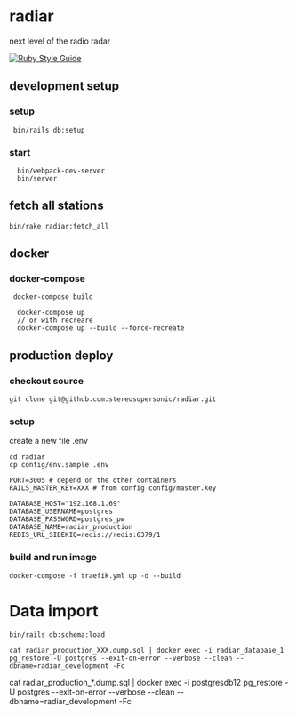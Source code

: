 
# radiar
next level of the radio radar

[![Ruby Style Guide](https://img.shields.io/badge/code_style-standard-brightgreen.svg)](https://github.com/testdouble/standard)

## development setup

### setup

```
 bin/rails db:setup
```

### start

```
  bin/webpack-dev-server
  bin/server

```

## fetch all stations

```
bin/rake radiar:fetch_all
```

## docker

### docker-compose

```
 docker-compose build
```

```
  docker-compose up
  // or with recreare
  docker-compose up --build --force-recreate
```

## production deploy

### checkout source

```
git clone git@github.com:stereosupersonic/radiar.git
```

### setup


create a new file .env
```
cd radiar
cp config/env.sample .env
```

```
PORT=3005 # depend on the other containers
RAILS_MASTER_KEY=XXX # from config config/master.key

DATABASE_HOST="192.168.1.69"
DATABASE_USERNAME=postgres
DATABASE_PASSWORD=postgres_pw
DATABASE_NAME=radiar_production
REDIS_URL_SIDEKIQ=redis://redis:6379/1
```

### build and run image

```
docker-compose -f traefik.yml up -d --build
```


# Data import

```
bin/rails db:schema:load

cat radiar_production_XXX.dump.sql | docker exec -i radiar_database_1 pg_restore -U postgres --exit-on-error --verbose --clean --dbname=radiar_development -Fc
```

cat radiar_production_*.dump.sql | docker exec -i postgresdb12 pg_restore -U postgres --exit-on-error --verbose --clean --dbname=radiar_development -Fc
